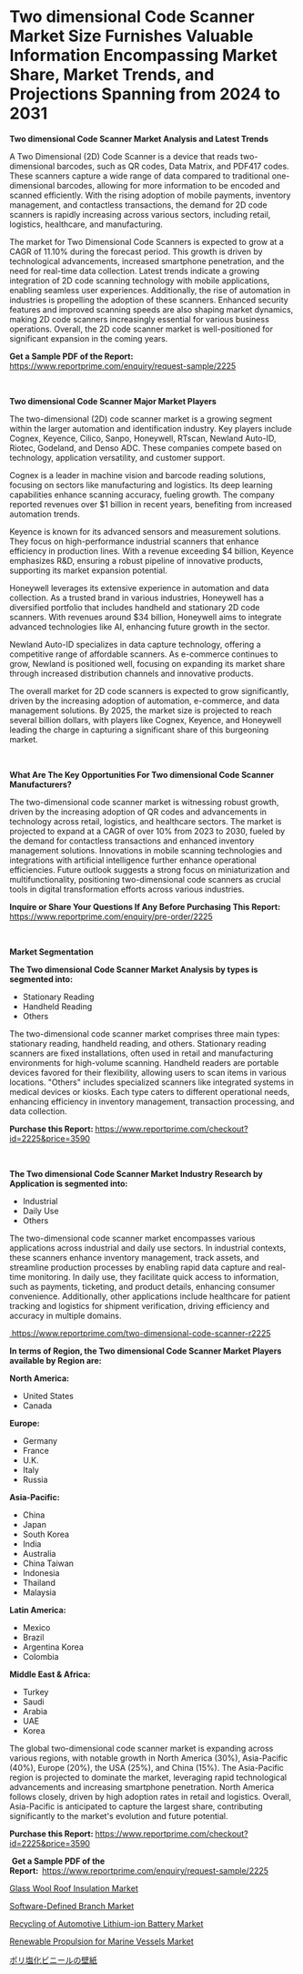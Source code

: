<p><h1>Two dimensional Code Scanner Market Size Furnishes Valuable Information Encompassing Market Share, Market Trends, and Projections Spanning from 2024 to 2031</h1></p><p><strong>Two dimensional Code Scanner Market Analysis and Latest Trends</strong></p>
<p><p>A Two Dimensional (2D) Code Scanner is a device that reads two-dimensional barcodes, such as QR codes, Data Matrix, and PDF417 codes. These scanners capture a wide range of data compared to traditional one-dimensional barcodes, allowing for more information to be encoded and scanned efficiently. With the rising adoption of mobile payments, inventory management, and contactless transactions, the demand for 2D code scanners is rapidly increasing across various sectors, including retail, logistics, healthcare, and manufacturing.</p><p>The market for Two Dimensional Code Scanners is expected to grow at a CAGR of 11.10% during the forecast period. This growth is driven by technological advancements, increased smartphone penetration, and the need for real-time data collection. Latest trends indicate a growing integration of 2D code scanning technology with mobile applications, enabling seamless user experiences. Additionally, the rise of automation in industries is propelling the adoption of these scanners. Enhanced security features and improved scanning speeds are also shaping market dynamics, making 2D code scanners increasingly essential for various business operations. Overall, the 2D code scanner market is well-positioned for significant expansion in the coming years.</p></p>
<p><strong>Get a Sample PDF of the Report:&nbsp;</strong> <a href="https://www.reportprime.com/enquiry/request-sample/2225">https://www.reportprime.com/enquiry/request-sample/2225</a></p>
<p>&nbsp;</p>
<p><strong>Two dimensional Code Scanner Major Market Players</strong></p>
<p><p>The two-dimensional (2D) code scanner market is a growing segment within the larger automation and identification industry. Key players include Cognex, Keyence, Cilico, Sanpo, Honeywell, RTscan, Newland Auto-ID, Riotec, Godeland, and Denso ADC. These companies compete based on technology, application versatility, and customer support.</p><p>Cognex is a leader in machine vision and barcode reading solutions, focusing on sectors like manufacturing and logistics. Its deep learning capabilities enhance scanning accuracy, fueling growth. The company reported revenues over $1 billion in recent years, benefiting from increased automation trends.</p><p>Keyence is known for its advanced sensors and measurement solutions. They focus on high-performance industrial scanners that enhance efficiency in production lines. With a revenue exceeding $4 billion, Keyence emphasizes R&D, ensuring a robust pipeline of innovative products, supporting its market expansion potential.</p><p>Honeywell leverages its extensive experience in automation and data collection. As a trusted brand in various industries, Honeywell has a diversified portfolio that includes handheld and stationary 2D code scanners. With revenues around $34 billion, Honeywell aims to integrate advanced technologies like AI, enhancing future growth in the sector.</p><p>Newland Auto-ID specializes in data capture technology, offering a competitive range of affordable scanners. As e-commerce continues to grow, Newland is positioned well, focusing on expanding its market share through increased distribution channels and innovative products.</p><p>The overall market for 2D code scanners is expected to grow significantly, driven by the increasing adoption of automation, e-commerce, and data management solutions. By 2025, the market size is projected to reach several billion dollars, with players like Cognex, Keyence, and Honeywell leading the charge in capturing a significant share of this burgeoning market.</p></p>
<p>&nbsp;</p>
<p><strong>What Are The Key Opportunities For Two dimensional Code Scanner Manufacturers?</strong></p>
<p><p>The two-dimensional code scanner market is witnessing robust growth, driven by the increasing adoption of QR codes and advancements in technology across retail, logistics, and healthcare sectors. The market is projected to expand at a CAGR of over 10% from 2023 to 2030, fueled by the demand for contactless transactions and enhanced inventory management solutions. Innovations in mobile scanning technologies and integrations with artificial intelligence further enhance operational efficiencies. Future outlook suggests a strong focus on miniaturization and multifunctionality, positioning two-dimensional code scanners as crucial tools in digital transformation efforts across various industries.</p></p>
<p><strong>Inquire or Share Your Questions If Any Before Purchasing This Report:</strong> <a href="https://www.reportprime.com/enquiry/pre-order/2225">https://www.reportprime.com/enquiry/pre-order/2225</a></p>
<p>&nbsp;</p>
<p><strong>Market Segmentation</strong></p>
<p><strong>The Two dimensional Code Scanner Market Analysis by types is segmented into:</strong></p>
<p><ul><li>Stationary Reading</li><li>Handheld Reading</li><li>Others</li></ul></p>
<p><p>The two-dimensional code scanner market comprises three main types: stationary reading, handheld reading, and others. Stationary reading scanners are fixed installations, often used in retail and manufacturing environments for high-volume scanning. Handheld readers are portable devices favored for their flexibility, allowing users to scan items in various locations. "Others" includes specialized scanners like integrated systems in medical devices or kiosks. Each type caters to different operational needs, enhancing efficiency in inventory management, transaction processing, and data collection.</p></p>
<p><strong>Purchase this Report:&nbsp;</strong><a href="https://www.reportprime.com/checkout?id=2225&price=3590">https://www.reportprime.com/checkout?id=2225&price=3590</a></p>
<p>&nbsp;</p>
<p><strong>The Two dimensional Code Scanner Market Industry Research by Application is segmented into:</strong></p>
<p><ul><li>Industrial</li><li>Daily Use</li><li>Others</li></ul></p>
<p><p>The two-dimensional code scanner market encompasses various applications across industrial and daily use sectors. In industrial contexts, these scanners enhance inventory management, track assets, and streamline production processes by enabling rapid data capture and real-time monitoring. In daily use, they facilitate quick access to information, such as payments, ticketing, and product details, enhancing consumer convenience. Additionally, other applications include healthcare for patient tracking and logistics for shipment verification, driving efficiency and accuracy in multiple domains.</p></p>
<p><a href="https://www.reportprime.com/two-dimensional-code-scanner-r2225">&nbsp;https://www.reportprime.com/two-dimensional-code-scanner-r2225</a></p>
<p><strong>In terms of Region, the Two dimensional Code Scanner Market Players available by Region are:</strong></p>
<p>
    <p> <strong> North America: </strong>
        <ul>
            <li>United States</li>
            <li>Canada</li>
        </ul>
        </p> 
    <p> <strong> Europe: </strong>
        <ul>
            <li>Germany</li>
            <li>France</li>
            <li>U.K.</li>
            <li>Italy</li>
            <li>Russia</li>
        </ul>
        </p> 
    <p> <strong> Asia-Pacific: </strong>
        <ul>
            <li>China</li>
            <li>Japan</li>
            <li>South Korea</li>
            <li>India</li>
            <li>Australia</li>
            <li>China Taiwan</li>
            <li>Indonesia</li>
            <li>Thailand</li>
            <li>Malaysia</li>
        </ul>
        </p> 
    <p> <strong> Latin America: </strong>
        <ul>
            <li>Mexico</li>
            <li>Brazil</li>
            <li>Argentina Korea</li>
            <li>Colombia</li>
        </ul>
        </p> 
    <p> <strong> Middle East & Africa: </strong>
        <ul>
            <li>Turkey</li>
            <li>Saudi</li>
            <li>Arabia</li>
            <li>UAE</li>
            <li>Korea</li>
        </ul>
    </p>
    </p>
<p><p>The global two-dimensional code scanner market is expanding across various regions, with notable growth in North America (30%), Asia-Pacific (40%), Europe (20%), the USA (25%), and China (15%). The Asia-Pacific region is projected to dominate the market, leveraging rapid technological advancements and increasing smartphone penetration. North America follows closely, driven by high adoption rates in retail and logistics. Overall, Asia-Pacific is anticipated to capture the largest share, contributing significantly to the market's evolution and future potential.</p></p>
<p><strong>Purchase this Report: </strong><a href="https://www.reportprime.com/checkout?id=2225&price=3590">https://www.reportprime.com/checkout?id=2225&price=3590</a></p>
<p>&nbsp;<strong>Get a Sample PDF of the Report:&nbsp;&nbsp;</strong><a href="https://www.reportprime.com/enquiry/request-sample/2225">https://www.reportprime.com/enquiry/request-sample/2225</a></p>
<p><strong></strong></p>
<p><p><a href="https://www.linkedin.com/pulse/insights-glass-wool-roof-insulation-market-players-size-geographical-spnje?trackingId=HjtCGHUKQGi0kL41mUvPgg%3D%3D">Glass Wool Roof Insulation Market</a></p><p><a href="https://medium.com/@jewelmohr25/emerging-opportunities-and-challenges-in-the-global-software-defined-branch-market-2024-2031-226fe786870b">Software-Defined Branch Market</a></p><p><a href="https://issuu.com/reportprime-2/docs/recycling-of-automotive-lithium-ion_a507624dc7d4a4">Recycling of Automotive Lithium-ion Battery Market</a></p><p><a href="https://medium.com/@codystark63/what-innovations-and-market-trends-are-shaping-the-renewable-propulsion-for-marine-vessels-market-33d5d37d1745">Renewable Propulsion for Marine Vessels Market</a></p><p><a href="https://medium.com/@kandrakodamadbg/%E5%B8%82%E5%A0%B4%E4%BA%88%E6%B8%AC%E3%81%AE%E5%A4%89%E5%8C%96-%E3%82%B0%E3%83%AD%E3%83%BC%E3%83%90%E3%83%ABpvc%E5%A3%81%E7%B4%99%E5%B8%82%E5%A0%B4%E3%81%AE%E5%8B%95%E5%90%91%E3%81%A8%E5%B0%86%E6%9D%A5%E3%81%AE%E3%83%88%E3%83%AC%E3%83%B3%E3%83%89-2024%E5%B9%B4-2031%E5%B9%B4-280a8239537e">ポリ塩化ビニールの壁紙</a></p></p>